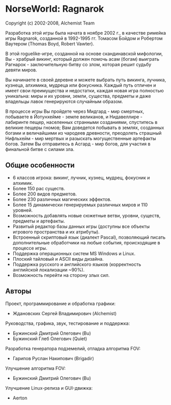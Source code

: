 # NorseWorld: Ragnarok

Copyright (c) 2002-2008, Alchemist Team

Разработка этой игры была начата в ноябре 2002 г.,
в качестве римейка игры Ragnarok, созданной в 1992-1995 гг.
Томасом Бойдом и Робертом Ваутером (Thomas Boyd, Robert Vawter).

В этой roguelike-игре, созданной на основе скандинавской 
мифологии, Вы - храбрый викинг, который должен помочь асам (богам) 
выиграть Рагнарок - заключительную битву со злом, которая решит 
судьбу девяти миров.

Вы начинаете в своей деревне и можете выбрать путь викинга, лучника, 
кузнеца, алхимика, мудреца или фокусника. Каждый путь отличен и имеет 
свои преимущества и недостатки, каждая новая игра полностью 
уникальна: миры и их уровни, земли, существа, предметы и даже 
владельцы лавок генерируются случайным образом.

В процессе игры Вы пройдете через Мидгард - мир смертных, 
побываете в Йотунхейме - земле великанов, и Нидавеллире - 
лабиринте пещер, населенных странными созданиями, спуститесь 
в великие пещеры гномов; Вам доведется побывать в землях, 
созданных богами и величайшими из чародеев древности, преодолеть 
страшный Нифльхейм - мир мертвых и разыскать могущественные 
артефакты богов. Затем Вы отправитесь в Асгард - мир богов, 
для участия в финальной битве с силами зла.

## Общие особенности

- 6 классов игрока: викинг, лучник, кузнец, мудрец, фокусник и алхимик.
- Более 150 рас существ.
- Более 200 видов предметов.
- Более 230 различных магических эффектов.
- Более 15 динамически генерируемых различных миров и 110 уровней.
- Возможность добавлять новые сюжетные ветви, уровни, существ, предметы и артефакты.
- Развитый редактор базы данных игры (доступны все объекты игрового пространства и их атрибуты).
- Встроенный скриптовый язык (диалект Pascal), позволяющий писать дополнительные обработчики на любые события, происходящие в процессе игры.
- Поддержка операционных систем MS Windows и Linux.
- Плоский тайловый и ASCII виды дизайна.
- Поддержка русского и английского языков (корректность английской локализации ~90%).
- Возможность перейти на сторону злых сил.
  
## Авторы

Проект, программирование и обработка графики:
  - Ждановских Сергей Владимирович (Alchemist)

Руководства, графика, звук, тестирование и поддержка:
  - Бужинский Дмитрий Олегович (Bu)
  - Бужинский Глеб Олегович (Quiet)

Разработка генератора подземелий, отладка алгоритма FOV:
  - Гарипов Руслан Накипович (Brigadir)

Улучшение алгоритма FOV:
  - Бужинский Дмитрий Олегович (Bu)

Улучшение Linux-релиза и GUI-движка:
  - Aerton
